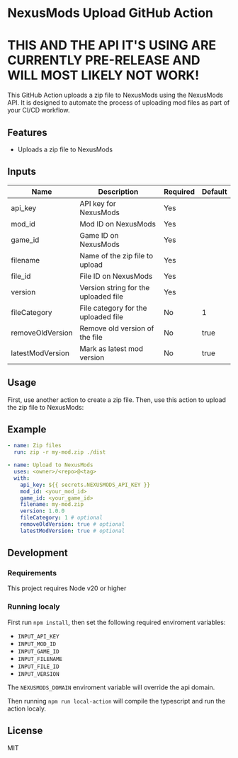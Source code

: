 # NexusMods Upload GitHub Action

# THIS AND THE API IT'S USING ARE CURRENTLY PRE-RELEASE AND WILL MOST LIKELY NOT WORK!

This GitHub Action uploads a zip file to NexusMods using the NexusMods API. It is designed to automate the process of uploading mod files as part of your CI/CD workflow.

## Features

- Uploads a zip file to NexusMods

## Inputs

| Name             | Description                          | Required | Default |
| ---------------- | ------------------------------------ | -------- | ------- |
| api_key          | API key for NexusMods                | Yes      |         |
| mod_id           | Mod ID on NexusMods                  | Yes      |         |
| game_id          | Game ID on NexusMods                 | Yes      |         |
| filename         | Name of the zip file to upload       | Yes      |         |
| file_id          | File ID on NexusMods                 | Yes      |         |
| version          | Version string for the uploaded file | Yes      |         |
| fileCategory     | File category for the uploaded file  | No       | 1       |
| removeOldVersion | Remove old version of the file       | No       | true    |
| latestModVersion | Mark as latest mod version           | No       | true    |

## Usage

First, use another action to create a zip file. Then, use this action to upload the zip file to NexusMods:

## Example

```yaml
- name: Zip files
  run: zip -r my-mod.zip ./dist

- name: Upload to NexusMods
  uses: <owner>/<repo>@<tag>
  with:
    api_key: ${{ secrets.NEXUSMODS_API_KEY }}
    mod_id: <your_mod_id>
    game_id: <your_game_id>
    filename: my-mod.zip
    version: 1.0.0
    fileCategory: 1 # optional
    removeOldVersion: true # optional
    latestModVersion: true # optional
```

## Development

### Requirements

This project requires Node v20 or higher

### Running localy

First run `npm install`, then set the following required enviroment variables:

- `INPUT_API_KEY`
- `INPUT_MOD_ID`
- `INPUT_GAME_ID`
- `INPUT_FILENAME`
- `INPUT_FILE_ID`
- `INPUT_VERSION`

The `NEXUSMODS_DOMAIN` enviroment variable will override the api domain.

Then running `npm run local-action` will compile the typescript and run the action localy.

## License

MIT
